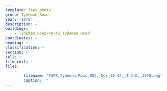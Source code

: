 ```yaml
---
template: fsps_photo
group: Tydeman_Road
year: '1978'
description: ~
buildings:
    - Tydeman_Road/40-42_Tydeman_Road
coordinates: ~
heading: ~
classification: ~
section: ~
cell: ~
film_roll: ~
files:
    -
        filename: 'FSPS_Tydeman_Road_002,_Nos_40-42,_4-2-D,_1978.png'
        caption: ''
---
```

